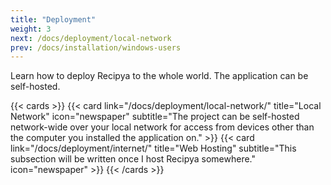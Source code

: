 ```yaml
---
title: "Deployment"
weight: 3
next: /docs/deployment/local-network
prev: /docs/installation/windows-users
---
```


Learn how to deploy Recipya to the whole world. The application can be self-hosted.

{{< cards >}}
{{< card link="/docs/deployment/local-network/"
         title="Local Network"
         icon="newspaper"
         subtitle="The project can be self-hosted network-wide over your local network for access from devices other than the computer you installed the application on." >}}
{{< card link="/docs/deployment/internet/"
         title="Web Hosting"
         subtitle="This subsection will be written once I host Recipya somewhere."
         icon="newspaper" >}}
{{< /cards >}}
